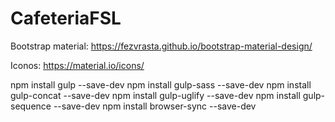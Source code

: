 # CafeteriaFSL

Bootstrap material: https://fezvrasta.github.io/bootstrap-material-design/

Iconos: https://material.io/icons/

npm install gulp --save-dev
npm install gulp-sass --save-dev
npm install gulp-concat --save-dev
npm install gulp-uglify --save-dev
npm install gulp-sequence --save-dev
npm install browser-sync --save-dev